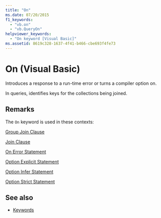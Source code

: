 ```yaml
---
title: "On"
ms.date: 07/20/2015
f1_keywords: 
  - "vb.on"
  - "vb.QueryOn"
helpviewer_keywords: 
  - "On keyword [Visual Basic]"
ms.assetid: 8619c328-1637-4f41-b466-cbe693f4fe73
---
```

# On (Visual Basic)
Introduces a response to a run-time error or turns a compiler option on.  
  
 In queries, identifies keys for the collections being joined.  
  
## Remarks  
 The `On` keyword is used in these contexts:  
  
 [Group Join Clause](../language-reference/queries/group-join-clause.md)  
  
 [Join Clause](../language-reference/queries/join-clause.md)  
  
 [On Error Statement](../language-reference/statements/on-error-statement.md)  
  
 [Option Explicit Statement](../language-reference/statements/option-explicit-statement.md)  
  
 [Option Infer Statement](../language-reference/statements/option-infer-statement.md)  
  
 [Option Strict Statement](../language-reference/statements/option-strict-statement.md)  
  
## See also

- [Keywords](../language-reference/keywords/index.md)
